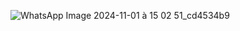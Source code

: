 ![WhatsApp Image 2024-11-01 à 15 02 51_cd4534b9](https://github.com/user-attachments/assets/8ae98c6b-bba0-422c-958a-c5b780f952d3)

